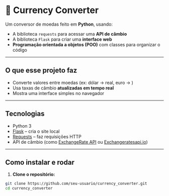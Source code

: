 # 💱 Currency Converter

Um conversor de moedas feito em **Python**, usando:

- A biblioteca `requests` para acessar uma **API de câmbio**
- A biblioteca `Flask` para criar uma **interface web**
- **Programação orientada a objetos (POO)** com classes para organizar o código

---

## O que esse projeto faz

- Converte valores entre moedas (ex: dólar → real, euro → )
- Usa taxas de câmbio **atualizadas em tempo real**
- Mostra uma interface simples no navegador

---

## Tecnologias

- Python 3
- [Flask](https://flask.palletsprojects.com/) – cria o site local
- [Requests](https://docs.python-requests.org/en/latest/) – faz requisições HTTP
- API de câmbio (como [ExchangeRate API](https://www.exchangerate-api.com/) ou [Exchangeratesapi.io](https://exchangeratesapi.io/))

---

## Como instalar e rodar

1. **Clone o repositório:**

```bash
git clone https://github.com/seu-usuario/currency_converter.git
cd currency_converter

